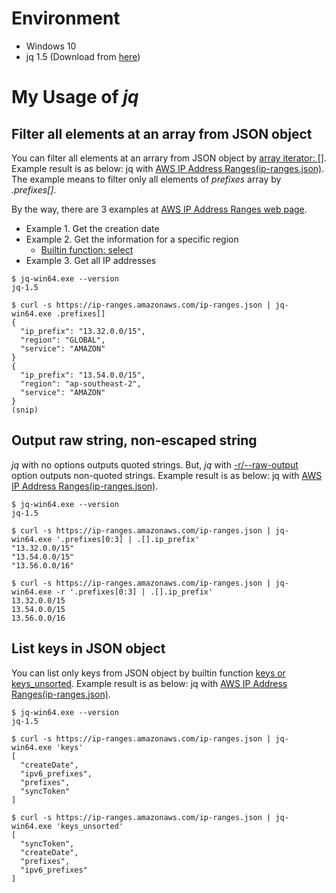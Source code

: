 # Environment
- Windows 10
- jq 1.5 (Download from [here](https://stedolan.github.io/jq/download/#windows))

# My Usage of *jq*
## Filter all elements at an array from JSON object
You can filter all elements at an arrary from JSON object by [array iterator: \[\]](https://stedolan.github.io/jq/manual/#Array/ObjectValueIterator:.[]). Example result is as below: jq with [AWS IP Address Ranges(ip-ranges.json)](https://docs.aws.amazon.com/general/latest/gr/aws-ip-ranges.html). The example means to filter only all elements of *prefixes* array by *.prefixes[]*.

By the way, there are 3 examples at [AWS IP Address Ranges web page](https://docs.aws.amazon.com/general/latest/gr/aws-ip-ranges.html#jq-examples).
- Example 1. Get the creation date
- Example 2. Get the information for a specific region
  * [Builtin function: select](https://stedolan.github.io/jq/manual/#select%28boolean_expression%29)
- Example 3. Get all IP addresses

```
$ jq-win64.exe --version
jq-1.5

$ curl -s https://ip-ranges.amazonaws.com/ip-ranges.json | jq-win64.exe .prefixes[]
{
  "ip_prefix": "13.32.0.0/15",
  "region": "GLOBAL",
  "service": "AMAZON"
}
{
  "ip_prefix": "13.54.0.0/15",
  "region": "ap-southeast-2",
  "service": "AMAZON"
}
(snip)
```

## Output raw string, non-escaped string
*jq* with no options outputs quoted strings. But, *jq* with [-r/--raw-output](https://stedolan.github.io/jq/manual/#Invokingjq) option outputs non-quoted strings. Example result is as below: jq with [AWS IP Address Ranges(ip-ranges.json)](https://docs.aws.amazon.com/general/latest/gr/aws-ip-ranges.html).

```
$ jq-win64.exe --version
jq-1.5

$ curl -s https://ip-ranges.amazonaws.com/ip-ranges.json | jq-win64.exe '.prefixes[0:3] | .[].ip_prefix'
"13.32.0.0/15"
"13.54.0.0/15"
"13.56.0.0/16"

$ curl -s https://ip-ranges.amazonaws.com/ip-ranges.json | jq-win64.exe -r '.prefixes[0:3] | .[].ip_prefix'
13.32.0.0/15
13.54.0.0/15
13.56.0.0/16
```

## List keys in JSON object
You can list only keys from JSON object by builtin function [keys or keys_unsorted](https://stedolan.github.io/jq/manual/#keys,keys_unsorted). Example result is as below: jq with [AWS IP Address Ranges(ip-ranges.json)](https://docs.aws.amazon.com/general/latest/gr/aws-ip-ranges.html).
```
$ jq-win64.exe --version
jq-1.5

$ curl -s https://ip-ranges.amazonaws.com/ip-ranges.json | jq-win64.exe 'keys'
[
  "createDate",
  "ipv6_prefixes",
  "prefixes",
  "syncToken"
]

$ curl -s https://ip-ranges.amazonaws.com/ip-ranges.json | jq-win64.exe 'keys_unsorted'
[
  "syncToken",
  "createDate",
  "prefixes",
  "ipv6_prefixes"
]
```
